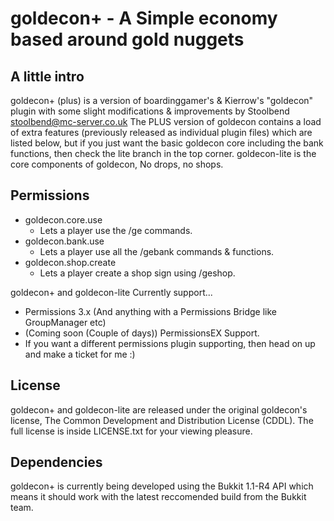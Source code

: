 # goldecon+ - A Simple economy based around gold nuggets

## A little intro
goldecon+ (plus) is a version of boardinggamer's & Kierrow's "goldecon" plugin with
some slight modifications & improvements by Stoolbend <stoolbend@mc-server.co.uk>
The PLUS version of goldecon contains a load of extra features (previously released
as individual plugin files) which are listed below, but if you just want the basic
goldecon core including the bank functions, then check the lite branch in the top
corner. goldecon-lite is the core components of goldecon, No drops, no shops.


## Permissions
 * goldecon.core.use
   - Lets a player use the /ge commands.
 * goldecon.bank.use
   - Lets a player use all the /gebank commands & functions.
 * goldecon.shop.create
   - Lets a player create a shop sign using /geshop.

goldecon+ and goldecon-lite Currently support...
 - Permissions 3.x (And anything with a Permissions Bridge like GroupManager etc)
 - (Coming soon (Couple of days)) PermissionsEX Support.
 - If you want a different permissions plugin supporting, then head on up and make a ticket for me :)

 
## License
goldecon+ and goldecon-lite are released under the original goldecon's license,
The Common Development and Distribution License (CDDL).
The full license is inside LICENSE.txt for your viewing pleasure.


## Dependencies
goldecon+ is currently being developed using the Bukkit 1.1-R4 API which means it should work with
the latest reccomended build from the Bukkit team.

